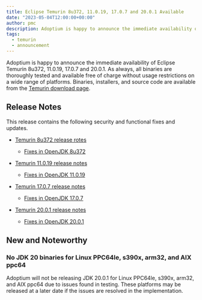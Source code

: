 ```yaml
---
title: Eclipse Temurin 8u372, 11.0.19, 17.0.7 and 20.0.1 Available
date: "2023-05-04T12:00:00+00:00"
author: pmc
description: Adoptium is happy to announce the immediate availability of Eclipse Temurin 8u372, 11.0.19, 17.0.7 and 20.0.1.
tags:
  - temurin
  - announcement
---
```


Adoptium is happy to announce the immediate availability of Eclipse Temurin 8u372, 11.0.19, 17.0.7 and 20.0.1. As always, all binaries are thoroughly tested and available free of charge without usage restrictions on a wide range of platforms. Binaries, installers, and source code are available from the [Temurin download page](https://adoptium.net/temurin/releases).

## Release Notes

This release contains the following security and functional fixes and updates.

- [Temurin 8u372 release rotes](https://adoptium.net/temurin/release-notes/?version=jdk8u372-b07)

  - [Fixes in OpenJDK 8u372](https://bugs.openjdk.org/browse/JDK-8306392?jql=project%20%3D%20JDK%20AND%20fixVersion%20%3D%20openjdk8u372)

- [Temurin 11.0.19 release notes](https://adoptium.net/temurin/release-notes/?version=jdk-11.0.19+7)

  - [Fixes in OpenJDK 11.0.19](https://bugs.openjdk.org/browse/JDK-8304389?jql=project%20%3D%20JDK%20AND%20fixVersion%20%3D%2011.0.19)

- [Temurin 17.0.7 release notes](https://adoptium.net/temurin/release-notes/?version=jdk-17.0.7+7)

  - [Fixes in OpenJDK 17.0.7](https://bugs.openjdk.org/browse/JDK-8305449?jql=project%20%3D%20JDK%20AND%20fixVersion%20%3D%2017.0.7)

- [Temurin 20.0.1 release notes](https://adoptium.net/temurin/release-notes/?version=jdk-20.0.1+9)
  - [Fixes in OpenJDK 20.0.1](https://bugs.openjdk.org/browse/JDK-8304890?jql=project%20%3D%20JDK%20AND%20fixVersion%20%3D%2020.0.1)

## New and Noteworthy

### No JDK 20 binaries for Linux PPC64le, s390x, arm32, and AIX ppc64

Adoptium will not be releasing JDK 20.0.1 for Linux PPC64le, s390x, arm32, and AIX ppc64 due to issues found in testing. These platforms may be released at a later date if the issues are resolved in the implementation.
